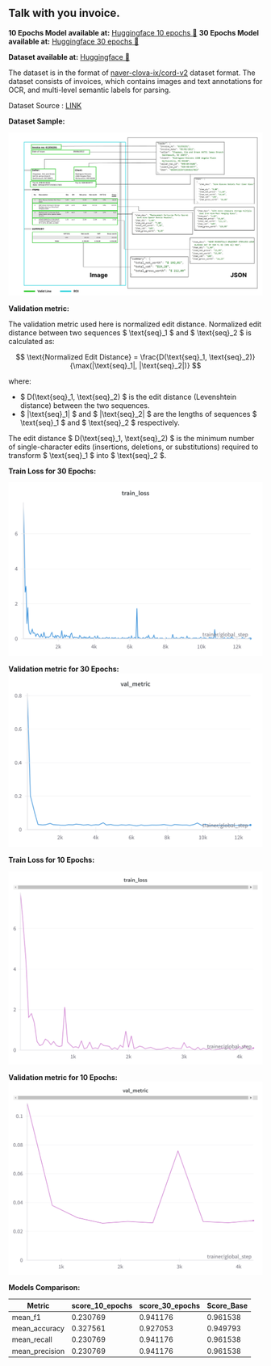 ## Talk with you invoice.


**10 Epochs Model available at:**   [Huggingface 10 epochs 🤗](https://huggingface.co/Rajan/AIMT-invoices-donut_10Epochs)
**30 Epochs Model available at:**   [Huggingface 30 epochs 🤗](https://huggingface.co/Rajan/AIMT-invoices-donut_10Epochs)

**Dataset available at:** [Huggingface 🤗](https://huggingface.co/datasets/Rajan/AIMT-invoices-donut-data)

The dataset is in the format of [naver-clova-ix/cord-v2](https://huggingface.co/datasets/naver-clova-ix/cord-v2) dataset format. The dataset consists of invoices, which contains images and text annotations for OCR, and multi-level semantic labels for parsing. 

Dataset Source : [LINK](https://data.mendeley.com/datasets/tnj49gpmtz/2)


**Dataset Sample:**

![](static/data1.png)

**Validation metric:**

The validation metric used here is normalized edit distance. 
Normalized edit distance between two sequences $ \text{seq}_1 $ and $ \text{seq}_2 $ is calculated as:

$$ 
\text{Normalized Edit Distance} = \frac{D(\text{seq}_1, \text{seq}_2)}{\max(|\text{seq}_1|, |\text{seq}_2|)} 
$$


where:
- $ D(\text{seq}_1, \text{seq}_2) $ is the edit distance (Levenshtein distance) between the two sequences.
- $ |\text{seq}_1| $ and $ |\text{seq}_2| $ are the lengths of sequences $ \text{seq}_1 $ and $ \text{seq}_2 $ respectively.

The edit distance $ D(\text{seq}_1, \text{seq}_2) $ is the minimum number of single-character edits (insertions, deletions, or substitutions) required to transform $ \text{seq}_1 $ into $ \text{seq}_2 $.


**Train Loss for 30 Epochs:**

![](static/train.png)

**Validation metric for 30 Epochs:**
![](static/val.png)


**Train Loss for 10 Epochs:**

![](static/train_10.png)

**Validation metric for 10 Epochs:**
![](static/val_10.png)



**Models Comparison:**

| Metric         | score_10_epochs | score_30_epochs | Score_Base |
|----------------|-----------------|-----------------|------------|
| mean_f1        | 0.230769        | 0.941176        | 0.961538   |
| mean_accuracy  | 0.327561        | 0.927053        | 0.949793   |
| mean_recall    | 0.230769        | 0.941176        | 0.961538   |
| mean_precision | 0.230769        | 0.941176        | 0.961538   |


